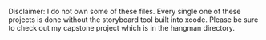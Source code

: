 Disclaimer: I do not own some of these files.
Every single one of these projects is done without the storyboard tool built into xcode.
Please be sure to check out my capstone project which is in the hangman directory.
